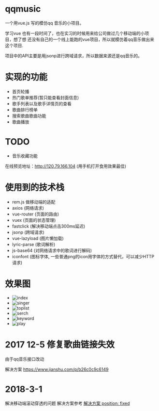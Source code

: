# qqmusic

一个用vue.js 写的模仿qq 音乐的小项目。

学习vue 也有一段时间了，也在实习的时候用来给公司做过几个移动端的小项目，想了想 还没有自己的一个线上能跑的vue项目，所以就模仿着qq音乐做出来这个项目.

项目中的API主要是用jsonp进行跨域请求，所以数据来源还是qq音乐的。

# 实现的功能
- 首页轮播
- 热门歌单推荐(暂只能查看封面信息)
- 歌手列表以及歌手详情页的查看
- 歌曲排行榜单
- 搜索歌曲歌曲功能
- 歌曲播放

# TODO
- 音乐收藏功能

在线预览地址：http://120.79.166.104 (用手机打开食用效果最佳)

# 使用到的技术栈
* rem.js 做移动端的适配
* axios (网络请求)
* vue-router (页面的路由)
* vuex (页面的状态管理)
* fastclick (解决移动端点击300ms延迟)
* jsonp (跨域请求)
* vue-lazyload (图片懒加载)
* lyric-parse (歌词解析)
* js-base64 (对网络请求中的歌词进行解码)
* iconfont (图标字体, 一些普通png的icon用字体的方式替代，可以减少HTTP请求)


# 效果图

* ![index](https://raw.githubusercontent.com/ccc865553742/v-qqmusic/master/images/index.jpg)
* ![singer](https://raw.githubusercontent.com/ccc865553742/v-qqmusic/master/images/singer.jpg)
* ![toplist](https://raw.githubusercontent.com/ccc865553742/v-qqmusic/master/images/toplist.jpg)
* ![serch](https://raw.githubusercontent.com/ccc865553742/v-qqmusic/master/images/search.jpg)
* ![keyword](https://raw.githubusercontent.com/ccc865553742/v-qqmusic/master/images/keyword.jpg)
* ![play](https://raw.githubusercontent.com/ccc865553742/v-qqmusic/master/images/start.jpg)


# 2017 12-5 修复歌曲链接失效
由于qq音乐接口改动

解决方案 https://www.jianshu.com/p/b26c0c9c6149

# 2018-3-1
解决移动端滚动穿透的问题
解决方案参考 [解决方案 position: fixed](https://segmentfault.com/a/1190000005617307#articleHeader3)


